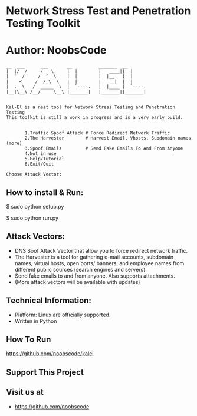 # Network Stress Test and Penetration Testing Toolkit
# Author: NoobsCode
```
__  ___      ___       __          _______  __
|  |/  /     /   \     |  |        |   ____||  |
|  '  /     /  ^  \    |  |        |  |__   |  |
|    <     /  /_\  \   |  |        |   __|  |  |
|  .  \   /  _____  \  |  `----.   |  |____ |  `----.
|__|\__\ /__/     \__\ |_______|   |_______||_______|


Kal-El is a neat tool for Network Stress Testing and Penetration Testing
This toolkit is still a work in progress and is a very early build.


       1.Traffic Spoof Attack # Force Redirect Network Traffic
       2.The Harvester        # Harvest Email, Vhosts, Subdomain names (more)
       3.Spoof Emails         # Send Fake Emails To And From Anyone
       4.Not in use
       5.Help/Tutorial
       6.Exit/Quit

Choose Attack Vector:
```
How to install & Run:
-------------------
$ sudo python setup.py

$ sudo python run.py

Attack Vectors:
-------------------
* DNS Soof Attack Vector that allow you to force redirect network traffic.
* The Harvester is a tool for gathering e-mail accounts, subdomain names, virtual hosts, open ports/ banners, and employee names from different public sources (search engines and servers).
* Send fake emails to and from anyone. Also supports attachments.
* (More attack vectors will be available with updates)

Technical Information:
-------------------------------
* Platform: Linux are officially supported.
* Written in Python

How To Run
----------
https://github.com/noobscode/kalel

Support This Project
--------------------

  Visit us at
  -----------
* https://github.com/noobscode
